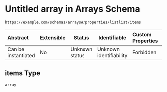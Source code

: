 # Untitled array in Arrays Schema

```txt
https://example.com/schemas/arrays#/properties/listlist/items
```




| Abstract            | Extensible | Status         | Identifiable            | Custom Properties | Additional Properties | Access Restrictions | Defined In                                                                             |
| :------------------ | ---------- | -------------- | ----------------------- | :---------------- | --------------------- | ------------------- | -------------------------------------------------------------------------------------- |
| Can be instantiated | No         | Unknown status | Unknown identifiability | Forbidden         | Allowed               | none                | [arrays.schema.json\*](../generated-schemas/arrays.schema.json "open original schema") |

## items Type

`array`
